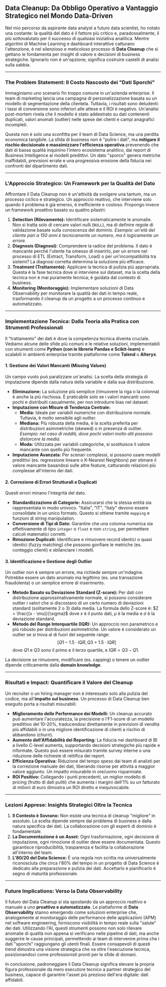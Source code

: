 ## Data Cleanup: Da Obbligo Operativo a Vantaggio Strategico nel Mondo Data-Driven

Nel mio percorso da aspirante data analyst a futuro data scientist, ho notato una costante: la qualità del dato è il fattore più critico e, paradossalmente, il più sottovalutato per il successo di qualsiasi iniziativa analitica. Mentre algoritmi di Machine Learning e dashboard interattive catturano l'attenzione, è nel silenzioso e meticoloso processo di **Data Cleanup** che si gettano le fondamenta per insight di valore e decisioni di business strategiche. Ignorarlo non è un'opzione; significa costruire castelli di analisi sulla sabbia.

---

### The Problem Statement: Il Costo Nascosto dei "Dati Sporchi"

Immaginiamo uno scenario fin troppo comune in un'azienda enterprise. Il team di marketing lancia una campagna di personalizzazione basata su un modello di segmentazione della clientela. Tuttavia, i risultati sono deludenti: i tassi di conversione sono inferiori alle attese e il ROI è negativo. Un'analisi post-mortem rivela che il modello è stato addestrato su dati contenenti duplicati, valori anomali (outlier) nelle spese dei clienti e campi anagrafici incompleti.

Questa non è solo una sconfitta per il team di Data Science, ma una perdita economica tangibile. La sfida di business non è "pulire i dati", ma **mitigare il rischio decisionale e massimizzare l'efficienza operativa** prevenendo che dati di bassa qualità inquinino l'intero ecosistema analitico, dai report di Business Intelligence ai modelli predittivi. Un dato "sporco" genera metriche inaffidabili, previsioni errate e una progressiva erosione della fiducia nei confronti del dipartimento dati.

---

### L'Approccio Strategico: Un Framework per la Qualità del Dato

Affrontare il Data Cleanup non è un'attività da svolgere una tantum, ma un processo ciclico e strategico. Un approccio reattivo, che interviene solo quando il problema è già emerso, è inefficiente e costoso. Propongo invece un framework proattivo basato su quattro pilastri:

1.  **Detection (Rilevamento):** Identificare sistematicamente le anomalie. Non si tratta solo di cercare valori nulli (`NULL`), ma di definire regole di validazione basate sulla conoscenza del dominio. *Esempio: un'età del cliente pari a 150 anni è tecnicamente un numero, ma è logicamente un errore.*
2.  **Diagnosis (Diagnosi):** Comprendere la radice del problema. Il dato è mancante perché l'utente ha omesso di inserirlo, per un errore nel processo di ETL (Extract, Transform, Load) o per un'incompatibilità tra sistemi? La diagnosi corretta determina la soluzione più efficace.
3.  **Treatment (Trattamento):** Applicare la tecnica di pulizia più appropriata. Questa è la fase tecnica dove si interviene sul dataset, ma la scelta della tecnica non è mai puramente tecnica; è guidata dal contesto di business.
4.  **Monitoring (Monitoraggio):** Implementare soluzioni di Data Observability per monitorare la qualità dei dati in tempo reale, trasformando il cleanup da un progetto a un processo continuo e automatizzato.

---

### Implementazione Tecnica: Dalla Teoria alla Pratica con Strumenti Professionali

Il "trattamento" dei dati è dove la competenza tecnica diventa cruciale. Vediamo alcune delle sfide più comuni e le relative soluzioni, implementabili con strumenti come **Python (con le librerie Pandas e Scikit-learn)** e scalabili in ambienti enterprise tramite piattaforme come **Talend** o **Alteryx**.

#### 1. Gestione dei Valori Mancanti (Missing Values)

Un campo vuoto può paralizzare un'analisi. La scelta della strategia di imputazione dipende dalla natura della variabile e dalla sua distribuzione.

* **Eliminazione:** La soluzione più semplice (rimuovere la riga o la colonna) è anche la più rischiosa. È praticabile solo se i valori mancanti sono pochi e distribuiti casualmente, per non introdurre bias nel dataset.
* **Imputazione con Misure di Tendenza Centrale:**
    * **Media:** Ideale per variabili numeriche con distribuzione normale. Tuttavia, è molto sensibile agli outlier.
    * **Mediana:** Più robusta della media, è la scelta preferita per distribuzioni asimmetriche (skewed) o in presenza di outlier. *Esempio: nel caso di redditi, dove pochi valori molto alti possono distorcere la media.*
    * **Moda:** Utilizzata per variabili categoriche, si sostituisce il valore mancante con quello più frequente.
* **Imputazione Avanzata:** Per scenari complessi, si possono usare modelli predittivi (es. regressione lineare o K-Nearest Neighbors) per stimare il valore mancante basandosi sulle altre feature, catturando relazioni più complesse all'interno dei dati.

#### 2. Correzione di Errori Strutturali e Duplicati

Questi errori minano l'integrità del dato.

* **Standardizzazione di Categorie:** Assicurarsi che la stessa entità sia rappresentata in modo univoco. "Italia", "IT", "Italy" devono essere consolidate in un unico formato. Questo si ottiene tramite `mapping` e funzioni di string manipulation.
* **Conversione di Tipi di Dato:** Garantire che una colonna numerica sia effettivamente di tipo `integer` o `float` e non `string`, per permettere calcoli matematici corretti.
* **Rimozione Duplicati:** Identificare e rimuovere record identici o quasi identici (fuzzy matching) che possono gonfiare le metriche (es. conteggio clienti) e sbilanciare i modelli.

#### 3. Identificazione e Gestione degli Outlier

Un outlier non è sempre un errore, ma richiede sempre un'indagine. Potrebbe essere un dato anomalo ma legittimo (es. una transazione fraudolenta) o un semplice errore di inserimento.

* **Metodo Basato su Deviazione Standard (Z-score):** Per dati con distribuzione approssimativamente normale, si possono considerare outlier i valori che si discostano di un certo numero di deviazioni standard (solitamente 2 o 3) dalla media. La formula dello Z-score è:
    $Z = \frac{(x - \mu)}{\sigma}$
    dove $x$ è il punto dati, $\mu$ è la media e $\sigma$ è la deviazione standard.
* **Metodo del Range Interquartile (IQR):** Un approccio non parametrico e più robusto per distribuzioni asimmetriche. Un valore è considerato un outlier se si trova al di fuori del seguente range:
    $$[Q1 - 1.5 \cdot IQR, Q3 + 1.5 \cdot IQR]$$
    dove $Q1$ e $Q3$ sono il primo e il terzo quartile, e $IQR = Q3 - Q1$.

La decisione se rimuovere, modificare (es. capping) o tenere un outlier dipende criticamente dalla **domain knowledge**.

---

### Risultati e Impact: Quantificare il Valore del Cleanup

Un recruiter o un hiring manager non è interessato solo alla pulizia del codice, ma all'**impatto sul business**. Un processo di Data Cleanup ben eseguito porta a risultati misurabili:

* **Miglioramento delle Performance dei Modelli:** Un cleanup accurato può aumentare l'accuratezza, la precisione o l'F1-score di un modello predittivo del 10-20%, traducendosi direttamente in previsioni di vendita più affidabili o in una migliore identificazione di clienti a rischio di abbandono (churn).
* **Aumento dell'Affidabilità del Reporting:** La fiducia nei dashboard di BI a livello C-level aumenta, supportando decisioni strategiche più rapide e informate. Questo può essere misurato tramite survey interne o una riduzione delle richieste di rettifica dei report.
* **Efficienza Operativa:** Riduzione del tempo speso dai team di analisti per la correzione manuale dei dati, liberando risorse per attività a maggior valore aggiunto. Un impatto misurabile in ore/uomo risparmiate.
* **ROI Positivo:** Collegando i punti precedenti, un miglior modello di pricing (frutto di dati puliti) che aumenta i margini dell'1% su un fatturato di milioni di euro dimostra un ROI diretto e inequivocabile.

---

### Lezioni Apprese: Insights Strategici Oltre la Tecnica

1.  **Il Contesto è Sovrano:** Non esiste una tecnica di cleanup "migliore" in assoluto. La scelta dipende sempre dal problema di business e dalla natura specifica dei dati. La collaborazione con gli esperti di dominio è fondamentale.
2.  **La Documentazione è un Asset:** Ogni trasformazione, ogni decisione di imputazione, ogni rimozione di outlier deve essere documentata. Questo garantisce riproducibilità, trasparenza e facilita la collaborazione all'interno del team.
3.  **L'80/20 del Data Science:** È una regola non scritta ma universalmente riconosciuta che circa l'80% del tempo in un progetto di Data Science è dedicato alla preparazione e pulizia dei dati. Accettarlo e pianificarlo è segno di maturità professionale.

---

### Future Implications: Verso la Data Observability

Il futuro del Data Cleanup si sta spostando da un approccio reattivo e manuale a uno **proattivo e automatizzato**. Le piattaforme di **Data Observability** stanno emergendo come soluzioni enterprise che, analogamente al monitoraggio delle performance delle applicazioni (APM) nel software engineering, forniscono visibilità in tempo reale sulla "salute" dei dati. Utilizzando l'AI, questi strumenti possono non solo rilevare anomalie di qualità non appena si verificano nelle pipeline di dati, ma anche suggerire le cause principali, permettendo ai team di intervenire prima che i dati "sporchi" raggiungano gli utenti finali. Essere consapevoli di questi trend dimostra una visione strategica che va oltre l'esecuzione tecnica, posizionandoci come professionisti pronti per le sfide di domani.

In conclusione, padroneggiare il Data Cleanup significa elevare la propria figura professionale da mero esecutore tecnico a partner strategico del business, capace di garantire l'asset più prezioso dell'era digitale: dati affidabili.
